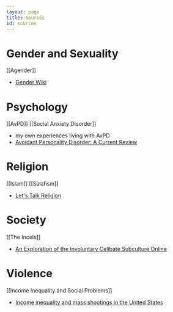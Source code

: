 ```yaml
---
layout: page
title: Sources
id: sources
---
```



# Gender and Sexuality
[[Agender]]

- [Gender Wiki](https://gender.fandom.com)

# Psychology
[[AvPD]] [[Social Anxiety Disorder]]

- my own experiences living with AvPD
- [Avoidant Personality Disorder: A Current Review](http://link.springer.com/10.1007/s11920-016-0665-6)

# Religion
[[Islam]] [[Salafism]]

- [Let's Talk Religion](https://www.youtube.com/c/LetsTalkReligion)

# Society
[[The Incels]]

- [An Exploration of the Involuntary Celibate Subculture Online](http://journals.sagepub.com/doi/10.1177/0886260520959625)

# Violence
[[Income Inequality and Social Problems]]

- [Income inequality and mass shootings in the United States](https://doi.org/10.1186/s12889-019-7490-x)

